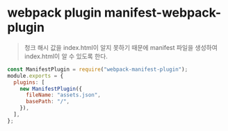 # webpack plugin manifest-webpack-plugin

> 청크 해시 값을 index.html이 알지 못하기 때문에 manifest 파일을 생성하여 index.html이 알 수 있도록 한다.

```js
const ManifestPlugin = require("webpack-manifest-plugin");
module.exports = {
  plugins: [
    new ManifestPlugin({
      fileName: "assets.json",
      basePath: "/",
    }),
  ],
};
```
